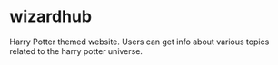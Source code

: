 # wizardhub
Harry Potter themed website. Users can get info about various topics related to the harry potter universe.
